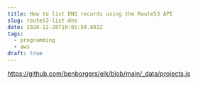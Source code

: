 ```yaml
---
title: How to list DNS records using the Route53 API
slug: route53-list-dns
date: 2020-12-28T19:01:54.801Z
tags:
  - programming
  - aws
draft: true
---
```

https://github.com/benborgers/elk/blob/main/_data/projects.js